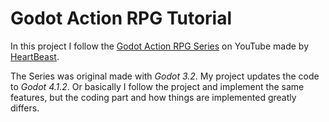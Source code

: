 # Godot Action RPG Tutorial

In this project I follow the [Godot Action RPG Series](https://www.youtube.com/watch?v=mAbG8Oi-SvQ&list=PL9FzW-m48fn2SlrW0KoLT4n5egNdX-W9a)
on YouTube made by [HeartBeast](https://www.youtube.com/@uheartbeast).

The Series was original made with *Godot 3.2*. My project updates the code to *Godot 4.1.2*.
Or basically I follow the project and implement the same features, but the coding part
and how things are implemented greatly differs.
